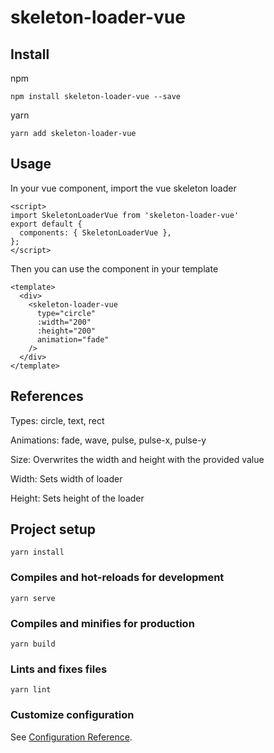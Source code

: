 # skeleton-loader-vue

## Install

npm

```shell
npm install skeleton-loader-vue --save
```

yarn

```shell
yarn add skeleton-loader-vue
```

## Usage

In your vue component, import the vue skeleton loader

```vue
<script>
import SkeletonLoaderVue from 'skeleton-loader-vue'
export default {
  components: { SkeletonLoaderVue },
};
</script>
```

Then you can use the component in your template

```vue
<template>
  <div>
    <skeleton-loader-vue
      type="circle"
      :width="200"
      :height="200"
      animation="fade"
    />
  </div>
</template>
```

## References

Types: circle, text, rect

Animations: fade, wave, pulse, pulse-x, pulse-y

Size: Overwrites the width and height with the provided value

Width: Sets width of loader

Height: Sets height of the loader

## Project setup

```shell
yarn install
```

### Compiles and hot-reloads for development

```shell
yarn serve
```

### Compiles and minifies for production

```shell
yarn build
```

### Lints and fixes files

```shell
yarn lint
```

### Customize configuration

See [Configuration Reference](https://cli.vuejs.org/config/).
